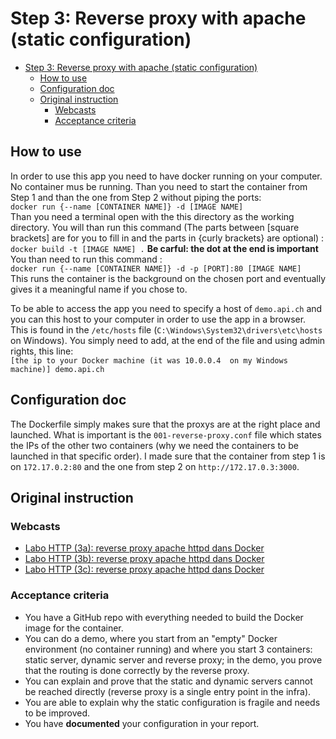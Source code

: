 # Step 3: Reverse proxy with apache (static configuration)

- [Step 3: Reverse proxy with apache (static configuration)](#step-3-reverse-proxy-with-apache-static-configuration)
  - [How to use](#how-to-use)
  - [Configuration doc](#configuration-doc)
  - [Original instruction](#original-instruction)
    - [Webcasts](#webcasts)
    - [Acceptance criteria](#acceptance-criteria)

## How to use

In order to use this app you need to have docker running on your computer. No container mus be running.  Than you need to start the container from Step 1 and than the one from Step 2 without piping the ports:  
`docker run {--name [CONTAINER NAME]} -d [IMAGE NAME]`  
Than you need a terminal open with the this directory as the working directory. You will than run this command (The parts between \[square brackets\] are for you to fill in and the parts in {curly brackets} are optional) :  
`docker build -t [IMAGE NAME] .` **Be carful: the dot at the end is important**  
You than need to run this command :  
`docker run {--name [CONTAINER NAME]} -d -p [PORT]:80 [IMAGE NAME]`  
This runs the container is the background on the chosen port and eventually gives it a meaningful name if you chose to.

To be able to access the app you need to specify a host of `demo.api.ch` and you can this host to your computer in order to use the app in a browser. This is found in the `/etc/hosts` file (`C:\Windows\System32\drivers\etc\hosts` on Windows). You simply need to add, at the end of the file and using admin rights, this line:  
`[the ip to your Docker machine (it was 10.0.0.4  on my Windows machine)] demo.api.ch`

## Configuration doc

The Dockerfile simply makes sure that the proxys are at the right place and launched. What is important is the `001-reverse-proxy.conf` file which states the IPs of the other two containers (why we need the containers to be launched in that specific order). I made sure that the container from step 1 is on `172.17.0.2:80` and the one from step 2 on `http://172.17.0.3:3000`.

## Original instruction

### Webcasts

- [Labo HTTP (3a): reverse proxy apache httpd dans Docker](https://www.youtube.com/watch?v=WHFlWdcvZtk)
- [Labo HTTP (3b): reverse proxy apache httpd dans Docker](https://www.youtube.com/watch?v=fkPwHyQUiVs)
- [Labo HTTP (3c): reverse proxy apache httpd dans Docker](https://www.youtube.com/watch?v=UmiYS_ObJxY)

### Acceptance criteria

- You have a GitHub repo with everything needed to build the Docker image for the container.
- You can do a demo, where you start from an "empty" Docker environment (no container running) and where you start 3 containers: static server, dynamic server and reverse proxy; in the demo, you prove that the routing is done correctly by the reverse proxy.
- You can explain and prove that the static and dynamic servers cannot be reached directly (reverse proxy is a single entry point in the infra).
- You are able to explain why the static configuration is fragile and needs to be improved.
- You have **documented** your configuration in your report.
